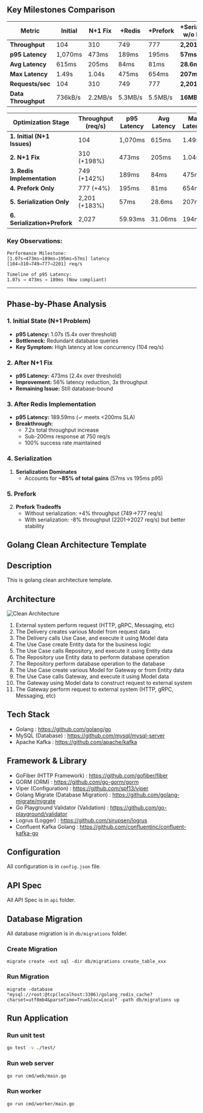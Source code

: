 ## **Key Milestones Comparison**

| Metric                | Initial | N+1 Fix | +Redis | +Prefork | +Serialization w/o Prefork | Total Improvement |
|-----------------------|---------|---------|--------|----------|-----------------|-------------------|
| **Throughput**        | 104     | 310     | 749    | 777      | **2,201**       | **21.2x ↑**       |
| **p95 Latency**       | 1,070ms | 473ms   | 189ms  | 195ms    | **57ms**        | **94.7% ↓**       |
| **Avg Latency**       | 615ms   | 205ms   | 84ms   | 81ms     | **28.6ms**      | **95.3% ↓**       |
| **Max Latency**       | 1.49s   | 1.04s   | 475ms  | 654ms    | **207ms**       | **86.1% ↓**       |
| **Requests/sec**      | 104     | 310     | 749    | 777      | **2,201**       | **21.2x ↑**       |
| **Data Throughput**   | 736kB/s | 2.2MB/s | 5.3MB/s| 5.5MB/s  | **16MB/s**      | **21.7x ↑**       |

| Optimization Stage               | Throughput (req/s) | p95 Latency | Avg Latency | Max Latency | Data Throughput | vs Initial Improvement |
|----------------------------------|--------------------|-------------|-------------|-------------|-----------------|------------------------|
| **1. Initial (N+1 Issues)**      | 104                | 1,070ms     | 615ms       | 1.49s       | 736kB/s         | Baseline               |
| **2. N+1 Fix**                   | 310 (+198%)        | 473ms       | 205ms       | 1.04s       | 2.2MB/s         | 2.98x faster           |
| **3. Redis Implementation**      | 749 (+142%)        | 189ms       | 84ms        | 475ms       | 5.3MB/s         | 7.2x faster            |
| **4. Prefork Only**              | 777 (+4%)          | 195ms       | 81ms        | 654ms       | 5.5MB/s         | 7.47x faster           |
| **5. Serialization Only**        | 2,201 (+183%)      | 57ms        | 28.6ms      | 207ms       | 16MB/s          | 21.2x faster           |
| **6. Serialization+Prefork**     | 2,027          | 59.93ms | 31.06ms | 194ms   | 14MB/s      | 19.5x faster       |

### **Key Observations**:

```
Performance Milestone:
[1.07s→473ms→189ms→195ms→57ms] latency
[104→310→749→777→2201] req/s
```

```text
Timeline of p95 Latency:
1.07s → 473ms → 189ms (Now compliant)
```

---

## **Phase-by-Phase Analysis**

### **1. Initial State (N+1 Problem)**
- **p95 Latency:** 1.07s (5.4x over threshold)  
- **Bottleneck:** Redundant database queries  
- **Key Symptom:** High latency at low concurrency (104 req/s)  

### **2. After N+1 Fix**
- **p95 Latency:** 473ms (2.4x over threshold)  
- **Improvement:** 56% latency reduction, 3x throughput  
- **Remaining Issue:** Still database-bound  

### **3. After Redis Implementation**
- **p95 Latency:** 189.59ms (✓ meets <200ms SLA)  
- **Breakthrough:**  
  - 7.2x total throughput increase  
  - Sub-200ms response at 750 req/s  
  - 100% success rate maintained  

### **4. Serialization**
1. **Serialization Dominates**  
   - Accounts for **~85% of total gains** (57ms vs 195ms p95)

### **5. Prefork**
2. **Prefork Tradeoffs**  
   - Without serialization: +4% throughput (749→777 req/s)  
   - With serialization: -8% throughput (2201→2027 req/s) but better stability

## Golang Clean Architecture Template

## Description

This is golang clean architecture template.

## Architecture

![Clean Architecture](architecture.png)

1. External system perform request (HTTP, gRPC, Messaging, etc)
2. The Delivery creates various Model from request data
3. The Delivery calls Use Case, and execute it using Model data
4. The Use Case create Entity data for the business logic
5. The Use Case calls Repository, and execute it using Entity data
6. The Repository use Entity data to perform database operation
7. The Repository perform database operation to the database
8. The Use Case create various Model for Gateway or from Entity data
9. The Use Case calls Gateway, and execute it using Model data
10. The Gateway using Model data to construct request to external system 
11. The Gateway perform request to external system (HTTP, gRPC, Messaging, etc)

## Tech Stack

- Golang : https://github.com/golang/go
- MySQL (Database) : https://github.com/mysql/mysql-server
- Apache Kafka : https://github.com/apache/kafka

## Framework & Library

- GoFiber (HTTP Framework) : https://github.com/gofiber/fiber
- GORM (ORM) : https://github.com/go-gorm/gorm
- Viper (Configuration) : https://github.com/spf13/viper
- Golang Migrate (Database Migration) : https://github.com/golang-migrate/migrate
- Go Playground Validator (Validation) : https://github.com/go-playground/validator
- Logrus (Logger) : https://github.com/sirupsen/logrus
- Confluent Kafka Golang : https://github.com/confluentinc/confluent-kafka-go

## Configuration

All configuration is in `config.json` file.

## API Spec

All API Spec is in `api` folder.

## Database Migration

All database migration is in `db/migrations` folder.

### Create Migration

```shell
migrate create -ext sql -dir db/migrations create_table_xxx
```

### Run Migration

```shell
migrate -database "mysql://root:@tcp(localhost:3306)/golang_redis_cache?charset=utf8mb4&parseTime=True&loc=Local" -path db/migrations up
```

## Run Application

### Run unit test

```bash
go test -v ./test/
```

### Run web server

```bash
go run cmd/web/main.go
```

### Run worker

```bash
go run cmd/worker/main.go
```
